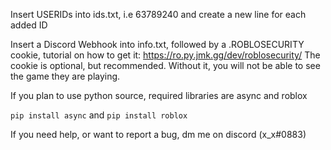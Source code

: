 Insert USERIDs into ids.txt, i.e 63789240 and create a new line for each added ID

Insert a Discord Webhook into info.txt, followed by a .ROBLOSECURITY cookie, tutorial on how to get it: https://ro.py.jmk.gg/dev/roblosecurity/
The cookie is optional, but recommended. Without it, you will not be able to see the game they are playing.

If you plan to use python source, required libraries are async and roblox

``pip install async``
and
``pip install roblox``

If you need help, or want to report a bug, dm me on discord (x_x#0883) 
